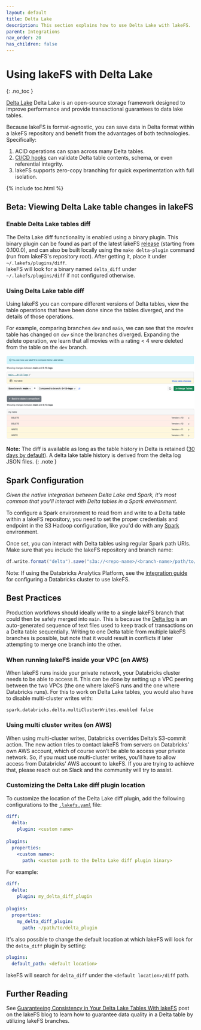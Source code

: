 ```yaml
---
layout: default
title: Delta Lake
description: This section explains how to use Delta Lake with lakeFS.
parent: Integrations
nav_order: 20
has_children: false
---
```


# Using lakeFS with Delta Lake
{: .no_toc }

[Delta Lake](https://delta.io/) Delta Lake is an open-source storage framework designed to improve performance and provide transactional guarantees to data lake tables.

Because lakeFS is format-agnostic, you can save data in Delta format within a lakeFS repository and benefit from the advantages of both technologies.  Specifically:

1. ACID operations can span across many Delta tables.
2. [CI/CD hooks](../use_cases/cicd_for_data.md#using-hooks-as-data-quality-gates) can validate Delta table contents, schema, or even referential integrity.
3. lakeFS supports zero-copy branching for quick experimentation with full isolation.

{% include toc.html %}

## Beta: Viewing Delta Lake table changes in lakeFS 

### Enable Delta Lake tables diff

The Delta Lake diff functionality is enabled using a binary plugin. This binary plugin can be found as part of the latest lakeFS
[release](https://github.com/treeverse/lakeFS/releases/latest) (starting from 0.100.0), and can also be built locally using the `make delta-plugin` command
(run from lakeFS's repository root). After getting it, place it under `~/.lakefs/plugins/diff`.  
lakeFS will look for a binary named `delta_diff` under `~/.lakefs/plugins/diff` if not configured otherwise.

### Using Delta Lake table diff

Using lakeFS you can compare different versions of Delta tables, view the table operations that have been done since the tables diverged, and the details of those operations.

For example, comparing branches `dev` and `main`, we can see that the _movies_ table has changed on `dev` since the branches diverged. 
Expanding the delete operation, we learn that all movies with a rating < 4 were deleted from the table on the `dev` branch.


![movies_table_changed.png](../assets/img/delta-diff-table-icon.png)
![movies_table_operations.png](../assets/img/delta-diff-operations.png)

**Note:** 
The diff is available as long as the table history in Delta is retained ([30 days by default](https://docs.databricks.com/delta/history.html#configure-data-retention-for-time-travel)). A delta lake table history is derived from the delta log JSON files.
{: .note }

## Spark Configuration

_Given the native integration between Delta Lake and Spark, it's most common that you'll interact with Delta tables in a Spark environment._

To configure a Spark environment to read from and write to a Delta table within a lakeFS repository, you need to set the proper credentials and endpoint in the S3 Hadoop configuration, like you'd do with any [Spark](./spark.md) environment.

Once set, you can interact with Delta tables using regular Spark path URIs. Make sure that you include the lakeFS repository and branch name:

```scala
df.write.format("delta").save("s3a://<repo-name>/<branch-name>/path/to/delta-table")
```

Note: If using the Databricks Analytics Platform, see the [integration guide](./spark.md#installation) for configuring a Databricks cluster to use lakeFS.

## Best Practices

Production workflows should ideally write to a single lakeFS branch that could then be safely merged into `main`. This is because the [Delta log](https://databricks.com/blog/2019/08/21/diving-into-delta-lake-unpacking-the-transaction-log.html) is an auto-generated sequence of text files used to keep track of transactions on a Delta table sequentially. Writing to one Delta table from multiple lakeFS branches is possible, but note that it would result in conflicts if later attempting to merge one branch into the other.

### When running lakeFS inside your VPC (on AWS)

When lakeFS runs inside your private network, your Databricks cluster needs to be able to access it. 
This can be done by setting up a VPC peering between the two VPCs 
(the one where lakeFS runs and the one where Databricks runs). For this to work on Delta Lake tables, you would also have to disable multi-cluster writes with:

```
spark.databricks.delta.multiClusterWrites.enabled false
```

### Using multi cluster writes (on AWS)

When using multi-cluster writes, Databricks overrides Delta’s S3-commit action. 
The new action tries to contact lakeFS from servers on Databricks’ own AWS account, which of course won’t be able to access your private network. 
So, if you must use multi-cluster writes, you’ll have to allow access from Databricks’ AWS account to lakeFS. 
If you are trying to achieve that, please reach out on Slack and the community will try to assist.

### Customizing the Delta Lake diff plugin location

To customize the location of the Delta Lake diff plugin, add the following configurations to the
[`.lakefs.yaml`](../reference/configuration) file:

```yaml
diff:
  delta:
    plugin: <custom name>

plugins:
  properties:
    <custom name>:
      path: <custom path to the Delta Lake diff plugin binary>
```

For example:

```yaml
diff:
  delta:
    plugin: my_delta_diff_plugin

plugins:
  properties:
    my_delta_diff_plugin:
      path: ~/path/to/delta_plugin
```

It's also possible to change the default location at which lakeFS will look for the `delta_diff` plugin by setting:

```yaml
plugins:
  default_path: <default location>
```

lakeFS will search for `delta_diff` under the `<default location>/diff` path.

## Further Reading

See [Guaranteeing Consistency in Your Delta Lake Tables With lakeFS](https://lakefs.io/guarantee-consistency-in-your-delta-lake-tables-with-lakefs/) post on the lakeFS blog to learn how to 
guarantee data quality in a Delta table by utilizing lakeFS branches.
